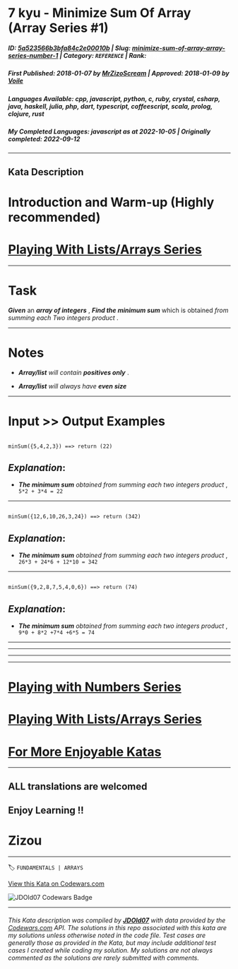 # 7 kyu - Minimize  Sum Of Array (Array Series #1)   

##### **ID**: [5a523566b3bfa84c2e00010b](https://www.codewars.com/kata/5a523566b3bfa84c2e00010b) | **Slug**: [minimize-sum-of-array-array-series-number-1](https://www.codewars.com/kata/5a523566b3bfa84c2e00010b) | **Category**: `REFERENCE` | **Rank**: <span style="color:white">7 kyu</span>

##### **First Published**: 2018-01-07 ***by*** [MrZizoScream](https://www.codewars.com/users/MrZizoScream) | **Approved**: 2018-01-09 ***by*** [Voile](https://www.codewars.com/users/Voile)

##### **Languages Available**: cpp, javascript, python, c, ruby, crystal, csharp, java, haskell, julia, php, dart, typescript, coffeescript, scala, prolog, clojure, rust

##### **My Completed Languages**: javascript ***as at*** 2022-10-05 | **Originally completed**: 2022-09-12

---

## Kata Description


# Introduction and Warm-up (Highly recommended)



# [Playing With Lists/Arrays Series](https://www.codewars.com/collections/playing-with-lists-slash-arrays)

___



# Task



**_Given_** an **_array of integers_** , **_Find the minimum sum_** which is obtained *from summing each Two integers product* .

___



# Notes 



* **_Array/list_** *will contain* **_positives only_** . 

* **_Array/list_** *will always have* **_even size_**

___



# Input >> Output Examples



```

minSum({5,4,2,3}) ==> return (22) 

```



## **_Explanation_**:



* **_The minimum sum_** *obtained from summing each two integers product* ,  ` 5*2 + 3*4 = 22`

___



```

minSum({12,6,10,26,3,24}) ==> return (342)

```



## **_Explanation_**:



* **_The minimum sum_** *obtained from summing each two integers product* ,  ` 26*3 + 24*6 + 12*10 = 342`



___



```

minSum({9,2,8,7,5,4,0,6}) ==> return (74)

```



## **_Explanation_**:



* **_The minimum sum_** *obtained from summing each two integers product* ,  ` 9*0 + 8*2 +7*4 +6*5 = 74`



___



___

___

___



# [Playing with Numbers Series](https://www.codewars.com/collections/playing-with-numbers)



# [Playing With Lists/Arrays Series](https://www.codewars.com/collections/playing-with-lists-slash-arrays)



# [For More Enjoyable Katas](http://www.codewars.com/users/MrZizoScream/authored)

___



## ALL translations are welcomed



## Enjoy Learning !!

# Zizou

---


🏷 `FUNDAMENTALS | ARRAYS`


[View this Kata on Codewars.com](https://www.codewars.com/kata/5a523566b3bfa84c2e00010b)

![](https://www.codewars.com/users/jdold07/badges/large "JDOld07 Codewars Badge")

---

###### *This Kata description was compiled by [**JDOld07**](https://tpstech.dev) with data provided by the [Codewars.com](https://www.codewars.com) API.  The solutions in this repo associated with this kata are my solutions unless otherwise noted in the code file.  Test cases are generally those as provided in the Kata, but may include additional test cases I created while coding my solution.  My solutions are not always commented as the solutions are rarely submitted with comments.*
